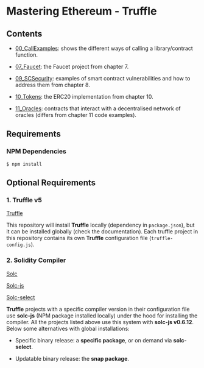 # Mastering Ethereum - Truffle

## Contents

- [00_CallExamples](00_CallExamples/README.md): shows the different ways of calling a library/contract function.

- [07_Faucet](07_Faucet/README.md): the Faucet project from chapter 7.

- [09_SCSecurity](09_SCSecurity/README.md): examples of smart contract vulnerabilities and how to address them from chapter 8.

- [10_Tokens](10_Tokens/README.md): the ERC20 implementation from chapter 10.

- [11_Oracles](11_Oracles/README.md): contracts that interact with a decentralised network of oracles (differs from chapter 11 code examples).

## Requirements

### NPM Dependencies

```shell
$ npm install
```

## Optional Requirements

### 1. Truffle v5

[Truffle](https://www.trufflesuite.com/docs/truffle/overview)

This repository will install **Truffle** locally (dependency in `package.json`), but it can be installed globally (check the documentation).
Each truffle project in this repository contains its own **Truffle** configuration file (`truffle-config.js`).

### 2. Solidity Compiler

[Solc](https://solidity.readthedocs.io/en/v0.6.12/installing-solidity.html)

[Solc-js](https://github.com/ethereum/solc-js#readme)

[Solc-select](https://github.com/crytic/solc-select)

**Truffle** projects with a specific compiler version in their configuration file use **solc-js** (NPM package installed locally) under the hood for installing the compiler. All the projects listed above use this system with **solc-js v0.6.12**. Below some alternatives with global installations:

- Specific binary release: a **specific package**, or on demand via **solc-select**.

- Updatable binary release: the **snap package**.
